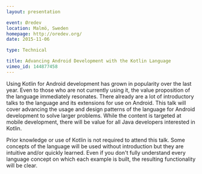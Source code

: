 ```yaml
---
layout: presentation

event: Øredev
location: Malmö, Sweden
homepage: http://oredev.org/
date: 2015-11-06

type: Technical

title: Advancing Android Development with the Kotlin Language
vimeo_id: 144877458
---
```


Using Kotlin for Android development has grown in popularity over the last year. Even to those who are not currently using it, the value proposition of the language immediately resonates. There already are a lot of introductory talks to the language and its extensions for use on Android. This talk will cover advancing the usage and design patterns of the language for Android development to solve larger problems. While the content is targeted at mobile development, there will be value for all Java developers interested in Kotlin.

Prior knowledge or use of Kotlin is not required to attend this talk. Some concepts of the language will be used without introduction but they are intuitive and/or quickly learned. Even if you don't fully understand every language concept on which each example is built, the resulting functionality will be clear.
